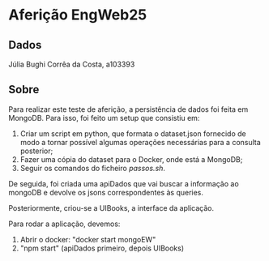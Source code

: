 # Aferição EngWeb25

## Dados

Júlia Bughi Corrêa da Costa, a103393

## Sobre

Para realizar este teste de aferição, a persistência de dados foi feita em MongoDB. Para isso, foi feito um setup que consistiu em:

1. Criar um script em python, que formata o dataset.json fornecido de modo a tornar possível algumas operações necessárias para a consulta posterior;
2. Fazer uma cópia do dataset para o Docker, onde está a MongoDB;
3. Seguir os comandos do ficheiro *passos.sh*.

De seguida, foi criada uma apiDados que vai buscar a informação ao mongoDB e devolve os jsons correspondentes às queries.

Posteriormente, criou-se a UIBooks, a interface da aplicação. 

Para rodar a aplicação, devemos:

1. Abrir o docker: "docker start mongoEW"
2. "npm start" (apiDados primeiro, depois UIBooks)
